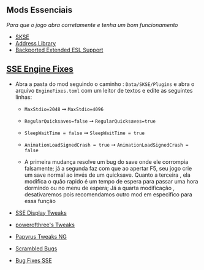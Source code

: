 ## Mods Essenciais

_Para que o jogo abra corretamente e tenha um bom funcionamento_

- [SKSE](https://www.nexusmods.com/skyrimspecialedition/mods/30379)
- [Address Library](https://www.nexusmods.com/skyrimspecialedition/mods/32444)
- [Backported Extended ESL Support](https://www.nexusmods.com/skyrimspecialedition/mods/106441)
## [SSE Engine Fixes](https://www.nexusmods.com/skyrimspecialedition/mods/17230)
  - Abra a pasta do mod seguindo o caminho : `Data/SKSE/Plugins` e abra o arquivo `EngineFixes.toml` com um leitor de textos e edite as seguintes linhas:
    - `MaxStdio=2048` ➞ `MaxStdio=4096`
    - `RegularQuicksaves=false` ➞ `RegularQuicksaves=true`
    - `SleepWaitTime = false` ➞ `SleepWaitTime = true`
    - `AnimationLoadSignedCrash = true` ➞ `AnimationLoadSignedCrash = false`

    - A primeira mudança resolve um bug do save onde ele corrompia falsamente; já a segunda faz com que ao apertar F5, seu jogo crie um save normal ao invés de um quicksave. Quanto a terceira , ela modifica o quão rapido é um tempo de espera para passar uma hora dormindo ou no menu de espera; Já a quarta modificação , desativaremos pois recomendamos outro mod em especifico para essa função

- [SSE Display Tweaks](https://www.nexusmods.com/skyrimspecialedition/mods/34705)
- [powerofthree's Tweaks](https://www.nexusmods.com/skyrimspecialedition/mods/51073)
- [Papyrus Tweaks NG](https://www.nexusmods.com/skyrimspecialedition/mods/77779)
- [Scrambled Bugs](https://www.nexusmods.com/skyrimspecialedition/mods/43532)
- [Bug Fixes SSE](https://www.nexusmods.com/skyrimspecialedition/mods/33261)
